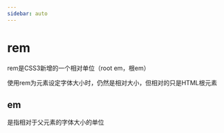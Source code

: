 ```yaml
---
sidebar: auto
---
```


# rem

rem是CSS3新增的一个相对单位（root em，根em）

使用rem为元素设定字体大小时，仍然是相对大小，但相对的只是HTML根元素

## em

是指相对于父元素的字体大小的单位